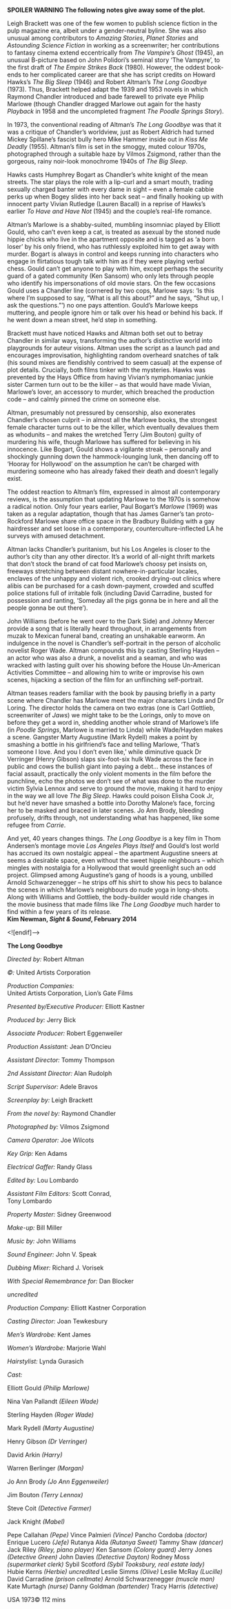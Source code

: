 

**SPOILER WARNING  The following notes give away some of the plot.**

Leigh Brackett was one of the few women to publish science fiction in the pulp magazine era, albeit under a gender-neutral byline. She was also unusual among contributors to _Amazing Stories_, _Planet_ _Stories_ and _Astounding_ _Science_ _Fiction_ in working as a screenwriter; her contributions to fantasy cinema extend eccentrically from _The_ _Vampire’s_ _Ghost_ (1945), an unusual B-picture based on John Polidori’s seminal story ‘The Vampyre’, to the first draft of _The_ _Empire_ _Strikes_ _Back_ (1980). However, the oddest book-ends to her complicated career are that she has script credits on Howard Hawks’s _The_ _Big_ _Sleep_ (1946) and Robert Altman’s _The Long Goodbye_ (1973). Thus, Brackett helped adapt the 1939 and 1953 novels in which Raymond Chandler introduced and bade farewell to private eye Philip Marlowe (though Chandler dragged Marlowe out again for the hasty _Playback_ in 1958 and the uncompleted fragment _The_ _Poodle_ _Springs_ _Story_).

In 1973, the conventional reading of Altman’s _The_ _Long_ _Goodbye_ was that it was a critique of Chandler’s worldview, just as Robert Aldrich had turned Mickey Spillane’s fascist bully hero Mike Hammer inside out in _Kiss_ _Me_ _Deadly_ (1955). Altman’s film is set in the smoggy, muted colour 1970s, photographed through a suitable haze by Vilmos Zsigmond, rather than the gorgeous, rainy noir-look monochrome 1940s of _The_ _Big_ _Sleep_.

Hawks casts Humphrey Bogart as Chandler’s white knight of the mean streets. The star plays the role with a lip-curl and a smart mouth, trading sexually charged banter with every dame in sight – even a female cabbie perks up when Bogey slides into her back seat – and finally hooking up with innocent party Vivian Rutledge (Lauren Bacall) in a reprise of Hawks’s earlier _To_ _Have_ _and Have Not_ (1945) and the couple’s real-life romance.

Altman’s Marlowe is a shabby-suited, mumbling insomniac played by Elliott Gould, who can’t even keep a cat, is treated as asexual by the stoned nude hippie chicks who live in the apartment opposite and is tagged as ‘a born loser’ by his only friend, who has ruthlessly exploited him to get away with murder. Bogart is always in control and keeps running into characters who engage in flirtatious tough talk with him as if they were playing verbal chess. Gould can’t get anyone to play with him, except perhaps the security guard of a gated community (Ken Sansom) who only lets through people who identify his impersonations of old movie stars. On the few occasions Gould uses a Chandler line (cornered by two cops, Marlowe says: ‘Is this where I’m supposed to say, “What is all this about?” and he says, “Shut up, I ask the questions.”’) no one pays attention. Gould’s Marlowe keeps muttering, and people ignore him or talk over his head or behind his back. If he went down a mean street, he’d step in something.

Brackett must have noticed Hawks and Altman both set out to betray Chandler in similar ways, transforming the author’s distinctive world into playgrounds for auteur visions. Altman uses the script as a launch pad and encourages improvisation, highlighting random overheard snatches of talk (his sound mixes are fiendishly contrived to seem casual) at the expense of plot details. Crucially, both films tinker with the mysteries. Hawks was prevented by the Hays Office from having Vivian’s nymphomaniac junkie sister Carmen turn out to be the killer – as that would have made Vivian, Marlowe’s lover, an accessory to murder, which breached the production code – and calmly pinned the crime on someone else.

Altman, presumably not pressured by censorship, also exonerates Chandler’s chosen culprit – in almost all the Marlowe books, the strongest female character turns out to be the killer, which eventually devalues them as whodunits – and makes the wretched Terry (Jim Bouton) guilty of murdering his wife, though Marlowe has suffered for believing in his innocence. Like Bogart, Gould shows a vigilante streak – personally and shockingly gunning down the hammock-lounging lunk, then dancing off to ‘Hooray for Hollywood’ on the assumption he can’t be charged with murdering someone who has already faked their death and doesn’t legally exist.

The oddest reaction to Altman’s film, expressed in almost all contemporary reviews, is the assumption that updating Marlowe to the 1970s is somehow a radical notion. Only four years earlier, Paul Bogart’s _Marlowe_ (1969) was taken as a regular adaptation, though that has James Garner’s tan proto-Rockford Marlowe share office space in the Bradbury Building with a gay hairdresser and set loose in a contemporary, counterculture-inflected LA he surveys with amused detachment.

Altman lacks Chandler’s puritanism, but his Los Angeles is closer to the author’s city than any other director. It’s a world of all-night thrift markets that don’t stock the brand of cat food Marlowe’s choosy pet insists on, freeways stretching between distant nowhere-in-particular locales, enclaves of the unhappy and violent rich, crooked drying-out clinics where alibis can be purchased for a cash down-payment, crowded and scuffed police stations full of irritable folk (including David Carradine, busted for possession and ranting, ‘Someday all the pigs gonna be in here and all the people gonna be out there’).

John Williams (before he went over to the Dark Side) and Johnny Mercer provide a song that is literally heard throughout, in arrangements from muzak to Mexican funeral band, creating an unshakable earworm. An indulgence in the novel is Chandler’s self-portrait in the person of alcoholic novelist Roger Wade. Altman compounds this by casting Sterling Hayden – an actor who was also a drunk, a novelist and a seaman, and who was wracked with lasting guilt over his showing before the House Un-American Activities Committee – and allowing him to write or improvise his own scenes, hijacking a section of the film for an unflinching  self-portrait.

Altman teases readers familiar with the book by pausing briefly in a party scene where Chandler has Marlowe meet the major characters Linda and Dr Loring.  The director holds the camera on two extras (one is Carl Gottlieb, screenwriter of _Jaws_) we might take to be the Lorings, only to move on before they get a word in, shedding another whole strand of Marlowe’s life (in _Poodle Springs_, Marlowe is married to Linda) while Wade/Hayden makes a scene. Gangster Marty Augustine (Mark Rydell) makes a point by smashing a bottle in his girlfriend’s face and telling Marlowe, ‘That’s someone I love. And you I don’t even like,’ while diminutive quack Dr Verringer (Henry Gibson) slaps six-foot-six hulk Wade across the face in public and cows the bullish giant into paying a debt... these instances of facial assault, practically the only violent moments in the film before the punchline, echo the photos we don’t see of what was done to the murder victim Sylvia Lennox and serve to ground the movie, making it hard to enjoy in the way we all love _The_ _Big_ _Sleep_. Hawks could poison Elisha Cook Jr, but he’d never have smashed a bottle into Dorothy Malone’s face, forcing her to be masked and braced in later scenes. Jo Ann Brody, bleeding profusely, drifts through, not understanding what has happened, like some refugee from _Carrie_.

And yet, 40 years changes things. _The Long Goodbye_ is a key film in Thom Andersen’s montage movie _Los Angeles Plays Itself_ and Gould’s lost world has accrued its own nostalgic appeal – the apartment Augustine sneers at seems a desirable space, even without the sweet hippie neighbours – which mingles with nostalgia for a Hollywood that would greenlight such an odd project. Glimpsed among Augustine’s gang of hoods is a young, unbilled Arnold Schwarzenegger – he strips off his shirt to show his pecs to balance the scenes in which Marlowe’s neighbours do nude yoga in long-shots. Along with Williams and Gottlieb, the body-builder would ride changes in the movie business that made films like _The Long Goodbye_ much harder to find within a few years of its release.<br>
**Kim Newman, _Sight & Sound_, February 2014**<br>

<![endif]-->

**The Long Goodbye**

_Directed by:_ Robert Altman

_©:_ United Artists Corporation

_Production Companies:_  
United Artists Corporation, Lion’s Gate Films

_Presented by/Executive Producer:_ Elliott Kastner

_Produced by:_ Jerry Bick

_Associate Producer:_ Robert Eggenweiler

_Production Assistant:_ Jean D’Oncieu

_Assistant Director:_ Tommy Thompson

_2nd Assistant Director:_ Alan Rudolph

_Script Supervisor:_ Adele Bravos

_Screenplay by:_ Leigh Brackett

_From the novel by:_ Raymond Chandler

_Photographed by:_ Vilmos Zsigmond

_Camera Operator:_ Joe Wilcots

_Key Grip:_ Ken Adams

_Electrical Gaffer:_ Randy Glass

_Edited by:_ Lou Lombardo

_Assistant Film Editors:_ Scott Conrad,  
Tony Lombardo

_Property Master:_ Sidney Greenwood

_Make-up:_ Bill Miller

_Music by:_ John Williams

_Sound Engineer:_ John V. Speak

_Dubbing Mixer:_ Richard J. Vorisek

_With Special Remembrance for:_ Dan Blocker

_uncredited_

_Production Company:_ Elliott Kastner Corporation

_Casting Director:_ Joan Tewkesbury

_Men’s Wardrobe:_ Kent James

_Women’s Wardrobe:_ Marjorie Wahl

_Hairstylist:_ Lynda Gurasich

_Cast:_

Elliott Gould _(Philip Marlowe)_

Nina Van Pallandt _(Eileen Wade)_

Sterling Hayden _(Roger Wade)_

Mark Rydell _(Marty Augustine)_

Henry Gibson _(Dr Verringer)_

David Arkin _(Harry)_

Warren Berlinger _(Morgan)_

Jo Ann Brody _(Jo Ann Eggenweiler)_

Jim Bouton _(Terry Lennox)_

Steve Coit _(Detective Farmer)_

Jack Knight _(Mabel)_

Pepe Callahan _(Pepe)_
Vince Palmieri _(Vince)_
Pancho Cordoba _(doctor)_
Enrique Lucero _(Jefe)_
Rutanya Alda _(Rutanya Sweet)_
Tammy Shaw _(dancer)_
Jack Riley _(Riley, piano player)_
Ken Sansom _(Colony guard)_
Jerry Jones _(Detective Green)_
John Davies _(Detective Dayton)_
Rodney Moss _(supermarket clerk)_
Sybil Scotford _(Sybil Tooksbury, real estate lady)_  
Hubie Kerns _(Herbie)_
_uncredited_
Leslie Simms _(Olive)_
Leslie McRay _(Lucille)_
David Carradine _(prison cellmate)_
Arnold Schwarzenegger _(muscle man)_
Kate Murtagh _(nurse)_
Danny Goldman _(bartender)_
Tracy Harris _(detective)_

USA 1973©
112 mins
<!--stackedit_data:
eyJoaXN0b3J5IjpbLTExMDczMTg0NDVdfQ==
-->